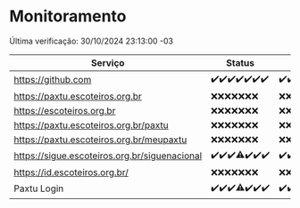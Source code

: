 # Monitoramento

Última verificação: 30/10/2024 23:13:00 -03

|Serviço|Status|Últimas 24h|
|---|---|---|
|https://github.com|<span title="2024-10-24: OK=23">✔️</span><span title="2024-10-25: OK=23">✔️</span><span title="2024-10-26: OK=23">✔️</span><span title="2024-10-27: OK=23">✔️</span><span title="2024-10-28: OK=23">✔️</span><span title="2024-10-29: OK=23">✔️</span><span title="2024-10-30: OK=2">✔️</span>|<span title="30/10/2024 00:16:00 -03 : 200">✔️</span><span title="30/10/2024 01:11:00 -03 : 200">✔️</span><span title="30/10/2024 02:09:00 -03 : 200">✔️</span><span title="30/10/2024 04:08:00 -03 : 200">✔️</span><span title="30/10/2024 05:11:00 -03 : 200">✔️</span><span title="30/10/2024 06:08:00 -03 : 200">✔️</span><span title="30/10/2024 07:09:00 -03 : 200">✔️</span><span title="30/10/2024 08:07:00 -03 : 200">✔️</span><span title="30/10/2024 09:15:00 -03 : 200">✔️</span><span title="30/10/2024 10:17:00 -03 : 200">✔️</span><span title="30/10/2024 11:08:00 -03 : 200">✔️</span><span title="30/10/2024 12:08:00 -03 : 200">✔️</span><span title="30/10/2024 13:10:00 -03 : 200">✔️</span><span title="30/10/2024 14:07:00 -03 : 200">✔️</span><span title="30/10/2024 15:11:00 -03 : 200">✔️</span><span title="30/10/2024 16:06:00 -03 : 200">✔️</span><span title="30/10/2024 17:09:00 -03 : 200">✔️</span><span title="30/10/2024 18:07:00 -03 : 200">✔️</span><span title="30/10/2024 19:07:00 -03 : 200">✔️</span><span title="30/10/2024 20:08:00 -03 : 200">✔️</span><span title="30/10/2024 21:40:00 -03 : 200">✔️</span><span title="30/10/2024 23:13:00 -03 : 200">✔️</span>|
|https://paxtu.escoteiros.org.br|<span title="2024-10-24: Falhas=23">❌</span><span title="2024-10-25: Falhas=23">❌</span><span title="2024-10-26: Falhas=23">❌</span><span title="2024-10-27: Falhas=23">❌</span><span title="2024-10-28: Falhas=23">❌</span><span title="2024-10-29: Falhas=23">❌</span><span title="2024-10-30: Falhas=2">❌</span>|<span title="30/10/2024 00:16:00 -03 : 403">❌</span><span title="30/10/2024 01:11:00 -03 : 403">❌</span><span title="30/10/2024 02:09:00 -03 : 403">❌</span><span title="30/10/2024 04:08:00 -03 : 403">❌</span><span title="30/10/2024 05:11:00 -03 : 403">❌</span><span title="30/10/2024 06:08:00 -03 : 403">❌</span><span title="30/10/2024 07:09:00 -03 : 403">❌</span><span title="30/10/2024 08:07:00 -03 : 403">❌</span><span title="30/10/2024 09:15:00 -03 : 403">❌</span><span title="30/10/2024 10:17:00 -03 : 403">❌</span><span title="30/10/2024 11:08:00 -03 : 403">❌</span><span title="30/10/2024 12:08:00 -03 : 403">❌</span><span title="30/10/2024 13:10:00 -03 : 403">❌</span><span title="30/10/2024 14:07:00 -03 : 403">❌</span><span title="30/10/2024 15:11:00 -03 : 403">❌</span><span title="30/10/2024 16:06:00 -03 : 403">❌</span><span title="30/10/2024 17:09:00 -03 : 403">❌</span><span title="30/10/2024 18:07:00 -03 : 403">❌</span><span title="30/10/2024 19:07:00 -03 : 403">❌</span><span title="30/10/2024 20:08:00 -03 : 403">❌</span><span title="30/10/2024 21:40:00 -03 : 403">❌</span><span title="30/10/2024 23:13:00 -03 : 403">❌</span>|
|https://escoteiros.org.br|<span title="2024-10-24: Falhas=23">❌</span><span title="2024-10-25: Falhas=23">❌</span><span title="2024-10-26: Falhas=23">❌</span><span title="2024-10-27: Falhas=23">❌</span><span title="2024-10-28: Falhas=23">❌</span><span title="2024-10-29: Falhas=23">❌</span><span title="2024-10-30: Falhas=2">❌</span>|<span title="30/10/2024 00:16:00 -03 : 403">❌</span><span title="30/10/2024 01:11:00 -03 : 403">❌</span><span title="30/10/2024 02:09:00 -03 : 403">❌</span><span title="30/10/2024 04:08:00 -03 : 403">❌</span><span title="30/10/2024 05:11:00 -03 : 403">❌</span><span title="30/10/2024 06:08:00 -03 : 403">❌</span><span title="30/10/2024 07:09:00 -03 : 403">❌</span><span title="30/10/2024 08:07:00 -03 : 403">❌</span><span title="30/10/2024 09:15:00 -03 : 403">❌</span><span title="30/10/2024 10:17:00 -03 : 403">❌</span><span title="30/10/2024 11:08:00 -03 : 403">❌</span><span title="30/10/2024 12:08:00 -03 : 403">❌</span><span title="30/10/2024 13:10:00 -03 : 403">❌</span><span title="30/10/2024 14:07:00 -03 : 403">❌</span><span title="30/10/2024 15:11:00 -03 : 403">❌</span><span title="30/10/2024 16:06:00 -03 : 403">❌</span><span title="30/10/2024 17:09:00 -03 : 403">❌</span><span title="30/10/2024 18:07:00 -03 : 403">❌</span><span title="30/10/2024 19:07:00 -03 : 403">❌</span><span title="30/10/2024 20:08:00 -03 : 403">❌</span><span title="30/10/2024 21:40:00 -03 : 403">❌</span><span title="30/10/2024 23:13:00 -03 : 403">❌</span>|
|https://paxtu.escoteiros.org.br/paxtu|<span title="2024-10-24: Falhas=23">❌</span><span title="2024-10-25: Falhas=23">❌</span><span title="2024-10-26: Falhas=23">❌</span><span title="2024-10-27: Falhas=23">❌</span><span title="2024-10-28: Falhas=23">❌</span><span title="2024-10-29: Falhas=23">❌</span><span title="2024-10-30: Falhas=2">❌</span>|<span title="30/10/2024 00:16:00 -03 : 403">❌</span><span title="30/10/2024 01:11:00 -03 : 403">❌</span><span title="30/10/2024 02:09:00 -03 : 403">❌</span><span title="30/10/2024 04:08:00 -03 : 403">❌</span><span title="30/10/2024 05:11:00 -03 : 403">❌</span><span title="30/10/2024 06:08:00 -03 : 403">❌</span><span title="30/10/2024 07:09:00 -03 : 403">❌</span><span title="30/10/2024 08:07:00 -03 : 403">❌</span><span title="30/10/2024 09:15:00 -03 : 403">❌</span><span title="30/10/2024 10:17:00 -03 : 403">❌</span><span title="30/10/2024 11:08:00 -03 : 403">❌</span><span title="30/10/2024 12:08:00 -03 : 403">❌</span><span title="30/10/2024 13:10:00 -03 : 403">❌</span><span title="30/10/2024 14:07:00 -03 : 403">❌</span><span title="30/10/2024 15:11:00 -03 : 403">❌</span><span title="30/10/2024 16:06:00 -03 : 403">❌</span><span title="30/10/2024 17:09:00 -03 : 403">❌</span><span title="30/10/2024 18:07:00 -03 : 403">❌</span><span title="30/10/2024 19:07:00 -03 : 403">❌</span><span title="30/10/2024 20:08:00 -03 : 403">❌</span><span title="30/10/2024 21:40:00 -03 : 403">❌</span><span title="30/10/2024 23:13:00 -03 : 403">❌</span>|
|https://paxtu.escoteiros.org.br/meupaxtu|<span title="2024-10-24: Falhas=23">❌</span><span title="2024-10-25: Falhas=23">❌</span><span title="2024-10-26: Falhas=23">❌</span><span title="2024-10-27: Falhas=23">❌</span><span title="2024-10-28: Falhas=23">❌</span><span title="2024-10-29: Falhas=23">❌</span><span title="2024-10-30: Falhas=2">❌</span>|<span title="30/10/2024 00:16:00 -03 : 403">❌</span><span title="30/10/2024 01:11:00 -03 : 403">❌</span><span title="30/10/2024 02:09:00 -03 : 403">❌</span><span title="30/10/2024 04:08:00 -03 : 403">❌</span><span title="30/10/2024 05:11:00 -03 : 403">❌</span><span title="30/10/2024 06:08:00 -03 : 403">❌</span><span title="30/10/2024 07:09:00 -03 : 403">❌</span><span title="30/10/2024 08:07:00 -03 : 403">❌</span><span title="30/10/2024 09:15:00 -03 : 403">❌</span><span title="30/10/2024 10:17:00 -03 : 403">❌</span><span title="30/10/2024 11:08:00 -03 : 403">❌</span><span title="30/10/2024 12:08:00 -03 : 403">❌</span><span title="30/10/2024 13:10:00 -03 : 403">❌</span><span title="30/10/2024 14:07:00 -03 : 403">❌</span><span title="30/10/2024 15:11:00 -03 : 403">❌</span><span title="30/10/2024 16:06:00 -03 : 403">❌</span><span title="30/10/2024 17:09:00 -03 : 403">❌</span><span title="30/10/2024 18:07:00 -03 : 403">❌</span><span title="30/10/2024 19:07:00 -03 : 403">❌</span><span title="30/10/2024 20:08:00 -03 : 403">❌</span><span title="30/10/2024 21:40:00 -03 : 403">❌</span><span title="30/10/2024 23:13:00 -03 : 403">❌</span>|
|https://sigue.escoteiros.org.br/siguenacional|<span title="2024-10-24: OK=23">✔️</span><span title="2024-10-25: OK=23">✔️</span><span title="2024-10-26: OK=23">✔️</span><span title="2024-10-27: OK=22, Falhas=1">⚠️</span><span title="2024-10-28: OK=23">✔️</span><span title="2024-10-29: OK=23">✔️</span><span title="2024-10-30: OK=2">✔️</span>|<span title="30/10/2024 00:16:00 -03 : 200">✔️</span><span title="30/10/2024 01:11:00 -03 : 200">✔️</span><span title="30/10/2024 02:09:00 -03 : 200">✔️</span><span title="30/10/2024 04:08:00 -03 : 200">✔️</span><span title="30/10/2024 05:11:00 -03 : 200">✔️</span><span title="30/10/2024 06:08:00 -03 : 200">✔️</span><span title="30/10/2024 07:09:00 -03 : 200">✔️</span><span title="30/10/2024 08:07:00 -03 : 200">✔️</span><span title="30/10/2024 09:15:00 -03 : 0">❌</span><span title="30/10/2024 10:17:00 -03 : 200">✔️</span><span title="30/10/2024 11:08:00 -03 : 200">✔️</span><span title="30/10/2024 12:08:00 -03 : 200">✔️</span><span title="30/10/2024 13:10:00 -03 : 200">✔️</span><span title="30/10/2024 14:07:00 -03 : 200">✔️</span><span title="30/10/2024 15:11:00 -03 : 200">✔️</span><span title="30/10/2024 16:06:00 -03 : 200">✔️</span><span title="30/10/2024 17:09:00 -03 : 200">✔️</span><span title="30/10/2024 18:07:00 -03 : 200">✔️</span><span title="30/10/2024 19:07:00 -03 : 200">✔️</span><span title="30/10/2024 20:08:00 -03 : 200">✔️</span><span title="30/10/2024 21:40:00 -03 : 200">✔️</span><span title="30/10/2024 23:13:00 -03 : 200">✔️</span>|
|https://id.escoteiros.org.br/|<span title="2024-10-24: Falhas=23">❌</span><span title="2024-10-25: Falhas=23">❌</span><span title="2024-10-26: Falhas=23">❌</span><span title="2024-10-27: Falhas=23">❌</span><span title="2024-10-28: Falhas=23">❌</span><span title="2024-10-29: Falhas=23">❌</span><span title="2024-10-30: Falhas=2">❌</span>|<span title="30/10/2024 00:16:00 -03 : 403">❌</span><span title="30/10/2024 01:11:00 -03 : 403">❌</span><span title="30/10/2024 02:09:00 -03 : 403">❌</span><span title="30/10/2024 04:08:00 -03 : 403">❌</span><span title="30/10/2024 05:12:00 -03 : 403">❌</span><span title="30/10/2024 06:08:00 -03 : 403">❌</span><span title="30/10/2024 07:09:00 -03 : 403">❌</span><span title="30/10/2024 08:07:00 -03 : 403">❌</span><span title="30/10/2024 09:16:00 -03 : 403">❌</span><span title="30/10/2024 10:17:00 -03 : 403">❌</span><span title="30/10/2024 11:08:00 -03 : 403">❌</span><span title="30/10/2024 12:08:00 -03 : 403">❌</span><span title="30/10/2024 13:10:00 -03 : 403">❌</span><span title="30/10/2024 14:07:00 -03 : 403">❌</span><span title="30/10/2024 15:11:00 -03 : 403">❌</span><span title="30/10/2024 16:06:00 -03 : 403">❌</span><span title="30/10/2024 17:09:00 -03 : 403">❌</span><span title="30/10/2024 18:07:00 -03 : 403">❌</span><span title="30/10/2024 19:07:00 -03 : 403">❌</span><span title="30/10/2024 20:08:00 -03 : 403">❌</span><span title="30/10/2024 21:40:00 -03 : 403">❌</span><span title="30/10/2024 23:13:00 -03 : 403">❌</span>|
|Paxtu Login|<span title="2024-10-24: OK=23">✔️</span><span title="2024-10-25: OK=23">✔️</span><span title="2024-10-26: OK=23">✔️</span><span title="2024-10-27: OK=22, Falhas=1">⚠️</span><span title="2024-10-28: OK=23">✔️</span><span title="2024-10-29: OK=23">✔️</span><span title="2024-10-30: OK=2">✔️</span>|<span title="30/10/2024 00:16:00 -03 : 200">✔️</span><span title="30/10/2024 01:11:00 -03 : 200">✔️</span><span title="30/10/2024 02:09:00 -03 : 200">✔️</span><span title="30/10/2024 04:08:00 -03 : 200">✔️</span><span title="30/10/2024 05:12:00 -03 : 200">✔️</span><span title="30/10/2024 06:08:00 -03 : 200">✔️</span><span title="30/10/2024 07:09:00 -03 : 200">✔️</span><span title="30/10/2024 08:07:00 -03 : 200">✔️</span><span title="30/10/2024 09:16:00 -03 : 200">✔️</span><span title="30/10/2024 10:17:00 -03 : 200">✔️</span><span title="30/10/2024 11:08:00 -03 : 200">✔️</span><span title="30/10/2024 12:08:00 -03 : 200">✔️</span><span title="30/10/2024 13:10:00 -03 : 200">✔️</span><span title="30/10/2024 14:07:00 -03 : 200">✔️</span><span title="30/10/2024 15:11:00 -03 : 200">✔️</span><span title="30/10/2024 16:06:00 -03 : 200">✔️</span><span title="30/10/2024 17:09:00 -03 : 200">✔️</span><span title="30/10/2024 18:07:00 -03 : 200">✔️</span><span title="30/10/2024 19:07:00 -03 : 200">✔️</span><span title="30/10/2024 20:08:00 -03 : 200">✔️</span><span title="30/10/2024 21:40:00 -03 : 200">✔️</span><span title="30/10/2024 23:13:00 -03 : 200">✔️</span>|

